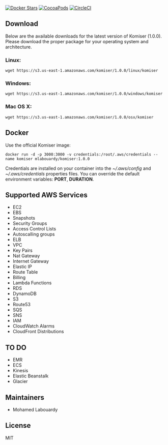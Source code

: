 [![Docker Stars](https://img.shields.io/docker/stars/_/ubuntu.svg)](https://hub.docker.com/r/mlabouardy/komiser/) 
[![CocoaPods](https://img.shields.io/cocoapods/l/AFNetworking.svg)](https://github.com/mlabouardy/komiser/LICENSE) [![CircleCI](https://circleci.com/gh/mlabouardy/komiser/tree/master.svg?style=svg&circle-token=d35b1c7447995e60909b24fd316fef0988e76bc8)](https://circleci.com/gh/mlabouardy/komiser/tree/master)



## Download

Below are the available downloads for the latest version of Komiser (1.0.0). Please download the proper package for your operating system and architecture.

### Linux:

```
wget https://s3.us-east-1.amazonaws.com/komiser/1.0.0/linux/komiser
```

### Windows:

```
wget https://s3.us-east-1.amazonaws.com/komiser/1.0.0/windows/komiser
```

### Mac OS X:

```
wget https://s3.us-east-1.amazonaws.com/komiser/1.0.0/osx/komiser
```

## Docker

Use the official Komiser image:

```
docker run -d -p 3000:3000 -v credentials:/root/.aws/credentials --name komiser mlabouardy/komiser:1.0.0
```

Credentials are installed on your container into the *~/.aws/config* and *~/.aws/credentials* properties files. You can override the default environment variables: **PORT**, **DURATION**.

## Supported AWS Services

* EC2
* EBS
* Snapshots
* Security Groups
* Access Control Lists
* Autoscalling groups
* ELB
* VPC
* Key Pairs
* Nat Gateway
* Internet Gateway
* Elastic IP
* Route Table
* Billing
* Lambda Functions
* RDS
* DynamoDB
* S3
* Route53
* SQS
* SNS
* IAM
* CloudWatch Alarms
* CloudFront Distributions

## TO DO

* EMR
* ECS
* Kinesis
* Elastic Beanstalk
* Glacier

## Maintainers

* Mohamed Labouardy

## License

MIT
